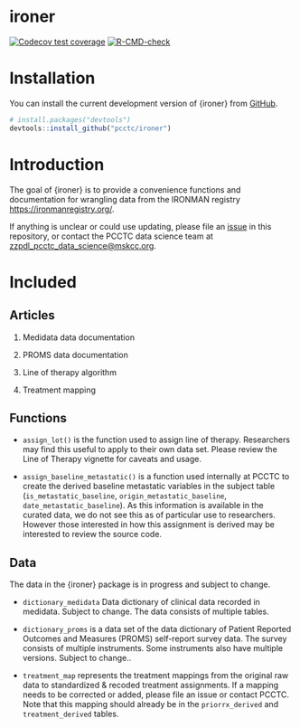 
<!-- README.md is generated from README.Rmd. Please edit that file -->

# ironer

<!-- badges: start -->

[![Codecov test
coverage](https://codecov.io/gh/pcctc/ironer/branch/main/graph/badge.svg)](https://app.codecov.io/gh/pcctc/ironer?branch=main)
[![R-CMD-check](https://github.com/pcctc/ironer/actions/workflows/R-CMD-check.yaml/badge.svg)](https://github.com/pcctc/ironer/actions/workflows/R-CMD-check.yaml)
<!-- badges: end -->

# Installation

You can install the current development version of {ironer} from
[GitHub](https://github.com/pcctc/ironer).

``` r
# install.packages("devtools")
devtools::install_github("pcctc/ironer")
```

# Introduction

The goal of {ironer} is to provide a convenience functions and
documentation for wrangling data from the IRONMAN registry
<https://ironmanregistry.org/>.

If anything is unclear or could use updating, please file an
[issue](https://github.com/pcctc/ironer/issues) in this repository, or
contact the PCCTC data science team at
<zzpdl_pcctc_data_science@mskcc.org>.

# Included

## Articles

1.  Medidata data documentation

2.  PROMS data documentation

3.  Line of therapy algorithm

4.  Treatment mapping

## Functions

-   `assign_lot()` is the function used to assign line of therapy.
    Researchers may find this useful to apply to their own data set.
    Please review the Line of Therapy vignette for caveats and usage.

-   `assign_baseline_metastatic()` is a function used internally at
    PCCTC to create the derived baseline metastatic variables in the
    subject table (`is_metastatic_baseline`,
    `origin_metastatic_baseline`, `date_metastatic_baseline`). As this
    information is available in the curated data, we do not see this as
    of particular use to researchers. However those interested in how
    this assignment is derived may be interested to review the source
    code.

## Data

The data in the {ironer} package is in progress and subject to change.

-   `dictionary_medidata` Data dictionary of clinical data recorded in
    medidata. Subject to change. The data consists of multiple tables.

-   `dictionary_proms` is a data set of the data dictionary of Patient
    Reported Outcomes and Measures (PROMS) self-report survey data. The
    survey consists of multiple instruments. Some instruments also have
    multiple versions. Subject to change..

-   `treatment_map` represents the treatment mappings from the original
    raw data to standardized & recoded treatment assignments. If a
    mapping needs to be corrected or added, please file an issue or
    contact PCCTC. Note that this mapping should already be in the
    `priorrx_derived` and `treatment_derived` tables.
